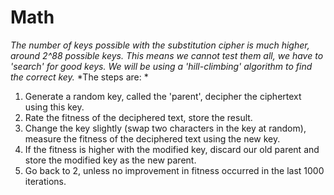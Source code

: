 # Math
*The number of keys possible with the substitution cipher is much higher, around 2^88 possible keys. This means we cannot test them all, we have to 'search' for good keys. We will be using a 'hill-climbing' algorithm to find the correct key.*
*The steps are: *
1. Generate a random key, called the 'parent', decipher the ciphertext using this key. 
2. Rate the fitness of the deciphered text, store the result.
3. Change the key slightly (swap two characters in the key at random), measure the fitness of the deciphered text using the new key.
4. If the fitness is higher with the modified key, discard our old parent and store the modified key as the new parent.
5. Go back to 2, unless no improvement in fitness occurred in the last 1000 iterations.
